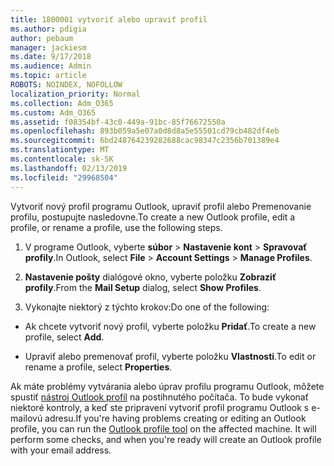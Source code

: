 ```yaml
---
title: 1800001 vytvoriť alebo upraviť profil
ms.author: pdigia
author: pebaum
manager: jackiesm
ms.date: 9/17/2018
ms.audience: Admin
ms.topic: article
ROBOTS: NOINDEX, NOFOLLOW
localization_priority: Normal
ms.collection: Adm_O365
ms.custom: Adm_O365
ms.assetid: f08354bf-43c0-449a-91bc-85f76672550a
ms.openlocfilehash: 893b059a5e07a0d8d8a5e55501cd79cb482df4eb
ms.sourcegitcommit: 6bd248764239282688cac98347c2356b701389e4
ms.translationtype: MT
ms.contentlocale: sk-SK
ms.lasthandoff: 02/13/2019
ms.locfileid: "29968504"
---
```

<span data-ttu-id="2be38-102">Vytvoriť nový profil programu Outlook, upraviť profil alebo Premenovanie profilu, postupujte nasledovne.</span><span class="sxs-lookup"><span data-stu-id="2be38-102">To create a new Outlook profile, edit a profile, or rename a profile, use the following steps.</span></span>
  
1. <span data-ttu-id="2be38-103">V programe Outlook, vyberte **súbor** \> **Nastavenie kont** \> **Spravovať profily**.</span><span class="sxs-lookup"><span data-stu-id="2be38-103">In Outlook, select **File** \> **Account Settings** \> **Manage Profiles**.</span></span>
    
2. <span data-ttu-id="2be38-104">**Nastavenie pošty** dialógové okno, vyberte položku **Zobraziť profily**.</span><span class="sxs-lookup"><span data-stu-id="2be38-104">From the **Mail Setup** dialog, select **Show Profiles**.</span></span>
    
3. <span data-ttu-id="2be38-105">Vykonajte niektorý z týchto krokov:</span><span class="sxs-lookup"><span data-stu-id="2be38-105">Do one of the following:</span></span>
    
  - <span data-ttu-id="2be38-106">Ak chcete vytvoriť nový profil, vyberte položku **Pridať**.</span><span class="sxs-lookup"><span data-stu-id="2be38-106">To create a new profile, select **Add**.</span></span>
    
  - <span data-ttu-id="2be38-107">Upraviť alebo premenovať profil, vyberte položku **Vlastnosti**.</span><span class="sxs-lookup"><span data-stu-id="2be38-107">To edit or rename a profile, select **Properties**.</span></span>
    
<span data-ttu-id="2be38-p101">Ak máte problémy vytvárania alebo úprav profilu programu Outlook, môžete spustiť [nástroj Outlook profil](https://aka.ms/SaRA-OutlookSetupProfile) na postihnutého počítača. To bude vykonať niektoré kontroly, a keď ste pripravení vytvoriť profil programu Outlook s e-mailovú adresu.</span><span class="sxs-lookup"><span data-stu-id="2be38-p101">If you're having problems creating or editing an Outlook profile, you can run the [Outlook profile tool](https://aka.ms/SaRA-OutlookSetupProfile) on the affected machine. It will perform some checks, and when you're ready will create an Outlook profile with your email address.</span></span> 
  

